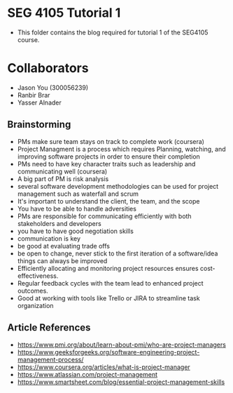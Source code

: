 # SEG 4105 Tutorial 1
- This folder contains the blog required for tutorial 1 of the SEG4105 course.
# Collaborators
- Jason You (300056239)
- Ranbir Brar
- Yasser Alnader

## Brainstorming
- PMs make sure team stays on track to complete work (coursera)
- Project Managment is a process which requires Planning, watching, and improving software projects in order to ensure their completion
- PMs need to have key character traits such as leadership and communicating well (coursera)
- A big part of PM is risk analysis
- several software development methodologies can be used for project management such as waterfall and scrum
- It's important to understand the client, the team, and the scope
- You have to be able to handle adversities
- PMs are responsible for communicating efficiently with both stakeholders and developers
- you have to have good negotiation skills
- communication is key
- be good at evaluating trade offs
- be open to change, never stick to the first iteration of a software/idea things can always be improved
- Efficiently allocating and monitoring project resources ensures cost-effectiveness.
- Regular feedback cycles with the team lead to enhanced project outcomes.
- Good at working with tools like Trello or JIRA to streamline task organization

## Article References
- https://www.pmi.org/about/learn-about-pmi/who-are-project-managers
- https://www.geeksforgeeks.org/software-engineering-project-management-process/
- https://www.coursera.org/articles/what-is-project-manager
- https://www.atlassian.com/project-management
- https://www.smartsheet.com/blog/essential-project-management-skills